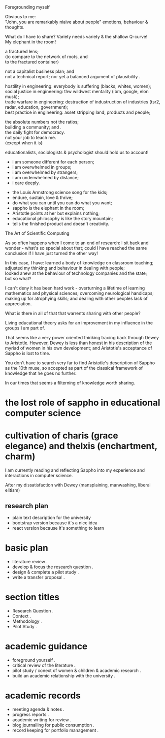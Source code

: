 Foregrounding myself

Obvious to me:   
"John, you are remarkably niaive about people"
emotions, behaviour & thoughts.

What do I have to share?
Variety needs variety & the shallow Q-curve!   
My elephant in the room!

a fractured lens;   
(to compare to the network of roots, and   
 to the fractured container)

not a capitalist business plan; and   
not a technical report; 
nor yet a balanced argument of plausibility .  

hostility in engineering: everybody is suffering (blacks, whites, women);   
social justice in engineering: thw wildwest mentality (ibm, google, elon musk);   
trade warfare in engineering: destruction of industruction of industries (tsr2, radar, education, government);   
best practice in engineering: asset stripping land, products and people;   

the absolute numbers not the ratios;  
building a community; and .  
the daily fight for democracy.   
not your job to teach me.   
(except when it is)

educationalists, sociologists & psychologist should hold us to account!

- i am someone different for each person;   
- i am overwhelmed in groups;   
- i am overwhelmed by strangers;  
- i am underwhelmed by distance;   
- i care deeply.

* the Louis Armstrong science song for the kids;   
* endure, sustain, love & thrive;   
* do what you can until you can do what you want;   
* sappho is the elephant in the room;   
* Aristotle points at her but explains nothing;   
* educational philosophy is like the story mountain;   
* tells the finished product and doesn't creativity.   

The Art of Scientific Computing

As so often happens when I come to an end of research:
I sit back and wonder - what's so special about that; 
could I have reached the same conclusion if I have just
turned the other way!

In this case, I have:
learned a body of knowledge on classroom teaching;   
adjusted my thinking and behaviour in dealing with people;   
looked anew at the behaviour of technology companies and the state;   
but so what?   

I can't deny it has been hard work - 
overturning a lifetime of learning mathematics and physical sciences; 
overcoming neurological handicaps; 
making up for atrophying skills; and 
dealing with other peoples lack of 
appreciation.

What is there in all of that that warrents sharing with other people?

Living educational theory asks for an improvement in my influence in the groups I am part of.

That seems like a very power oriented thinking tracing back through Dewey to Aristotle. However, Dewey is less than honest in his description of the myriad of women in his own development; and Aristotle's acceptance of Sappho is lost to time.

You don't have to search very far to find Aristotle's description of Sappho as the 10th muse, so accepted as part of the classical framework of knowledge that he goes no further.

In our times that seems a filterning of knowledge worth sharing.


# the lost role of sappho in educational computer science 
# cultivation of charis (grace elegance) and thelxis (enchartment, charm)

I am currently reading and reflecting Sappho into my experience and interactions in computer science.

After my dissatisfaction with Dewey (mansplaining, manwashing, liberal elitism)

## research plan

* plain text description for the university   
* bootstrap version because it's a nice idea   
* react version because it's something to learn   

# basic plan

* literature review .  
* develop & focus the research question .  
* design & complete a pilot study .  
* write a transfer proposal .  

# section titles

* Research Question .  
* Context .  
* Methodology .  
* Pilot Study . 

# academic guidance

* foreground yourself . 
* critical review of the literature .  
* pilot study / conext of women & children & academic research .  
* build an academic relationship with the university .  

# academic records

* meeting agenda & notes .  
* progress reports .  
* academic writing for review .  
* blog journalling for public consumption .  
* record keeping for portfolio management .  




